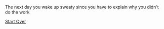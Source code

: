 The next day you wake up sweaty since you have to explain why you didn't do the work

[Start Over](../HavingHwDue.md)
